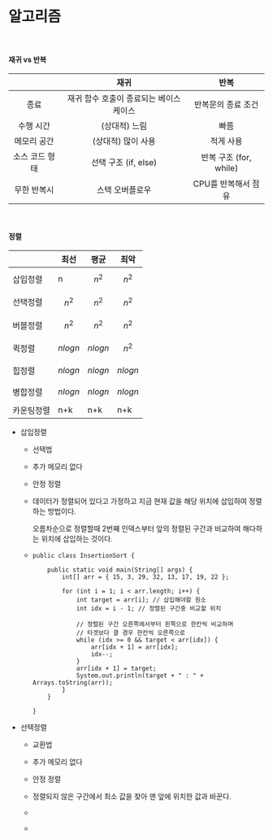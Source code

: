 # 알고리즘

<br>

#### 재귀 vs 반복

|                |                  재귀                   |          반복          |
| :------------: | :-------------------------------------: | :--------------------: |
|      종료      | 재귀 함수 호출이 종료되는 베이스 케이스 |   반복문의 종료 조건   |
|   수행 시간    |              (상대적) 느림              |          빠름          |
|  메모리 공간   |           (상대적) 많이 사용            |       적게 사용        |
| 소스 코드 형태 |          선택 구조 (if, else)           | 반복 구조 (for, while) |
|  무한 반복시   |             스택 오버플로우             |  CPU를 반복해서 점유   |

<br>

#### 정렬

|            | 최선        | 평균        | 최악        |
| ---------- | ----------- | ----------- | ----------- |
| 삽입정렬   | n           | $$ n^2 $$   | $$ n^2 $$   |
| 선택정렬   | $$ n^2 $$   | $$ n^2 $$   | $$ n^2 $$   |
| 버블정렬   | $$ n^2 $$   | $$ n^2 $$   | $$ n^2 $$   |
| 퀵정렬     | $$ nlogn $$ | $$ nlogn $$ | $$ n^2 $$   |
| 힙정렬     | $$ nlogn $$ | $$ nlogn $$ | $$ nlogn $$ |
| 병합정렬   | $$ nlogn $$ | $$ nlogn $$ | $$ nlogn $$ |
| 카운팅정렬 | n+k         | n+k         | n+k         |

- 삽입정렬

  - 선택법
  - 추가 메모리 없다
  - 안정 정렬

  -   데이터가 정렬되어 있다고 가정하고 지금 현재 값을 해당 위치에 삽입하여 정렬하는 방법이다.

      오름차순으로 정렬할때 2번째 인덱스부터 앞의 정렬된 구간과 비교하여 해다하는 위치에 삽입하는 것이다.

  - ```
    public class InsertionSort {
    
    	public static void main(String[] args) {
    		int[] arr = { 15, 3, 29, 32, 13, 17, 19, 22 };
    
    		for (int i = 1; i < arr.length; i++) {
    			int target = arr[i]; // 삽입해야할 원소
    			int idx = i - 1; // 정렬된 구간중 비교할 위치
    
    			// 정렬된 구간 오른쪽에서부터 왼쪽으로 한칸씩 비교하며
    			// 타겟보다 클 경우 한칸씩 오른쪽으로
    			while (idx >= 0 && target < arr[idx]) {
    				arr[idx + 1] = arr[idx];
    				idx--;
    			}
    			arr[idx + 1] = target;
    			System.out.println(target + " : " + Arrays.toString(arr));
    		}
    	}
    
    }
    ```

- 선택정렬

  - 교환법

  - 추가 메모리 없다

  - 안정 정렬

  - 정렬되지 않은 구간에서 최소 값을 찾아 맨 앞에 위치한 값과 바꾼다. 

  - ```
    
    ```

  - 